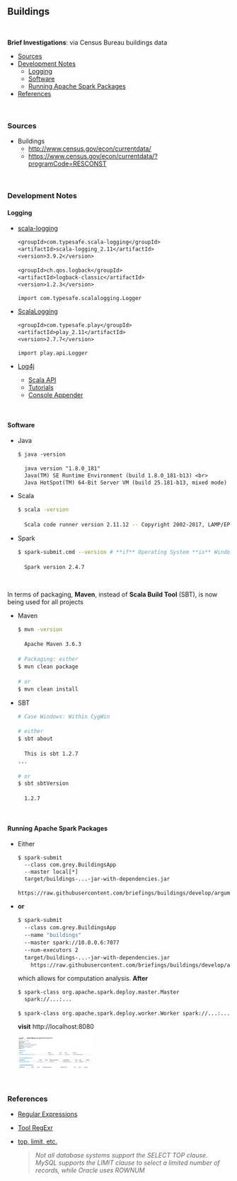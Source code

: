 ## Buildings

<br>

**Brief Investigations**: via Census Bureau buildings data

* [Sources](#sources)
* [Development Notes](#development-notes)
  * [Logging](#logging)
  * [Software](#software)
  * [Running Apache Spark Packages](#running-apache-spark-packages)
* [References](#references)  

<br>

### Sources

* Buildings
  * http://www.census.gov/econ/currentdata/
  * https://www.census.gov/econ/currentdata/?programCode=RESCONST

<br>

### Development Notes

#### Logging

* [scala-logging](https://index.scala-lang.org/lightbend/scala-logging/scala-logging/3.9.2?target=_2.11) <br>
    ```
    <groupId>com.typesafe.scala-logging</groupId>
    <artifactId>scala-logging_2.11</artifactId>
    <version>3.9.2</version>
    
    <groupId>ch.qos.logback</groupId>
    <artifactId>logback-classic</artifactId>
    <version>1.2.3</version>
    ```
            
    ```import com.typesafe.scalalogging.Logger```

* [ScalaLogging](https://www.playframework.com/documentation/2.6.x/ScalaLogging) <br>
    ```
    <groupId>com.typesafe.play</groupId>
    <artifactId>play_2.11</artifactId>
    <version>2.7.7</version>
    ```
    
    ```import play.api.Logger```
    
* [Log4j](https://logging.apache.org/log4j/2.x/)
  * [Scala API](https://logging.apache.org/log4j/scala/)
  * [Tutorials](https://howtodoinjava.com/log4j/)
  * [Console Appender](https://howtodoinjava.com/log4j/log4j-console-appender-example/)


<br>

#### Software

*  Java <br> 
    ```
    $ java -version
    
      java version "1.8.0_181"
      Java(TM) SE Runtime Environment (build 1.8.0_181-b13) <br> 
      Java HotSpot(TM) 64-Bit Server VM (build 25.181-b13, mixed mode)
    ```

* Scala <br> 
    ```bash
    $ scala -version
    
      Scala code runner version 2.11.12 -- Copyright 2002-2017, LAMP/EPFL
    ```

* Spark <br> 
    ```bash
    $ spark-submit.cmd --version # **if** Operating System **is** Windows
    
      Spark version 2.4.7
    ```

<br> 

In terms of packaging, **Maven**, instead of **Scala Build Tool** (SBT), is now being used for all projects
  
* Maven <br>
    ```bash
    $ mvn -version
    
      Apache Maven 3.6.3 
    
    # Packaging: either
    $ mvn clean package 
    
    # or 
    $ mvn clean install
    ```
  
* SBT <br>
    ```bash
    # Case Windows: Within CygWin
    
    # either
    $ sbt about
    
      This is sbt 1.2.7
    ...
    
    # or 
    $ sbt sbtVersion
    
      1.2.7
    ```

<br>

#### Running Apache Spark Packages 

* Either <br>
    ```sbtshell
    $ spark-submit 
      --class com.grey.BuildingsApp 
      --master local[*] 
      target/buildings-...-jar-with-dependencies.jar 
        https://raw.githubusercontent.com/briefings/buildings/develop/arguments.yaml
    ```

* **or** <br>

    ```bash
    $ spark-submit
      --class com.grey.BuildingsApp 
      --name "buildings" 
      --master spark://10.0.0.6:7077 
      --num-executors 2 
      target/buildings-...-jar-with-dependencies.jar 
        https://raw.githubusercontent.com/briefings/buildings/develop/arguments.yaml
    ```
    
    which allows for computation analysis.  **After** <br>

    ```sbtshell
    $ spark-class org.apache.spark.deploy.master.Master
      spark://...:...
    
    $ spark-class org.apache.spark.deploy.worker.Worker spark://...:...
    ```
    
    **visit** http://localhost:8080
    
    <img src="docs/applications.png" style="float:middle; width:35%">

<br>

### References

* [Regular Expressions](https://dataschool.com/how-to-teach-people-sql/how-regex-works-in-sql/)

* [Tool RegExr](https://regexr.com)

* [top, limit, etc.](https://www.w3schools.com/sql/sql_top.asp)<br>
    > *Not all database systems support the SELECT TOP clause. MySQL supports 
the LIMIT clause to select a limited number of records, while Oracle uses ROWNUM*